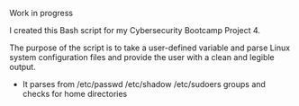 Work in progress

I created this Bash script for my Cybersecurity Bootcamp Project 4.

The purpose of the script is to take a user-defined variable and parse Linux system configuration files and provide the user with a clean and legible output.
  * It parses from /etc/passwd /etc/shadow /etc/sudoers groups and checks for home directories
